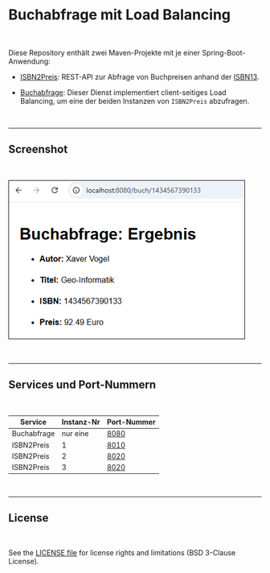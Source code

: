 # Buchabfrage mit Load Balancing #

<br>

Diese Repository enthält zwei Maven-Projekte mit je einer Spring-Boot-Anwendung:

* [ISBN2Preis](ISBN2Preis/): REST-API zur Abfrage von Buchpreisen anhand der [ISBN13](https://de.wikipedia.org/wiki/Internationale_Standardbuchnummer#ISBN-13).

* [Buchabfrage](Buchabfrage/): Dieser Dienst implementiert client-seitiges Load Balancing,
  um eine der beiden Instanzen von `ISBN2Preis` abzufragen.

<br>

---

## Screenshot ##

<br>

![Screenshot 1](screenshot_1.png)

<br>

---

## Services und Port-Nummern ##

<br>

| Service     | Instanz-Nr | Port-Nummer                   |
| ----------- | ---------- | ----------------------------- |
| Buchabfrage | nur eine   | [8080](http://localhost:8080) |
| ISBN2Preis  | 1          | [8010](http://localhost:8010) |
| ISBN2Preis  | 2          | [8020](http://localhost:8020) |
| ISBN2Preis  | 3          | [8020](http://localhost:8030) |

<br>

----

## License ##

<br>

See the [LICENSE file](LICENSE.md) for license rights and limitations (BSD 3-Clause License).

<br>
